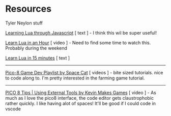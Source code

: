 Resources
========================
Tyler Neylon stuff

[Learning Lua through Javascript](https://tylerneylon.com/notes/lua_from_js/lua_from_js.html) [ text ] -  I think this wil be super useful!

[Learn Lua in an Hour](https://www.youtube.com/watch?v=S4eNl1rA1Ns)  [ video ] - Need to find some time to watch this. Probably during the weekend

[Learn Lua in 15 minutes](https://tylerneylon.com/a/learn-lua/) [ text ]

---

[Pico-8 Game Dev Playlist by Space Cat](https://www.youtube.com/playlist?list=PLavIQQGm3RCmPt93jcg4LEQTvoZRFf9l0) [ videos ] - bite sized tutorials. nice to code along to. I'm pretty interested in the farming game tutorial.

---

[PICO 8 Tips | Using External Tools by Kevin Makes Games](https://www.youtube.com/watch?v=srPKBhzgZhc) [ video ] - As much as I love the pico8 interface, the code editor gets claustrophobic rather quickly. I like having alot of spaces! It'll be good if I could code in vscode